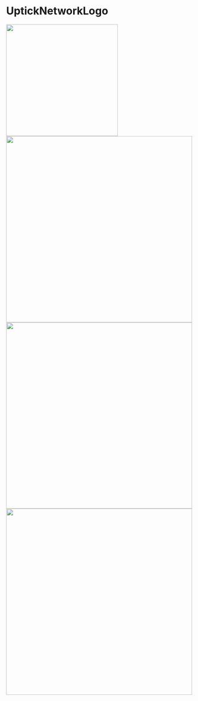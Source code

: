 # UptickNetworkLogo
 
 



<img src="https://github.com/UptickNetwork/press-kit/blob/main/UptickNetworkLogo/Uptick_Network_logo2.png" width="300px">
<img src="https://github.com/UptickNetwork/press-kit/blob/main/UptickNetworkLogo/Uptick_Network_logo3.png" width="500px">
<img src="https://github.com/UptickNetwork/press-kit/blob/main/UptickNetworkLogo/Uptick_Network_logo4.png" width="500px">
<img src="https://github.com/UptickNetwork/press-kit/blob/main/UptickNetworkLogo/Uptick_Network_logo5.png" width="500px">